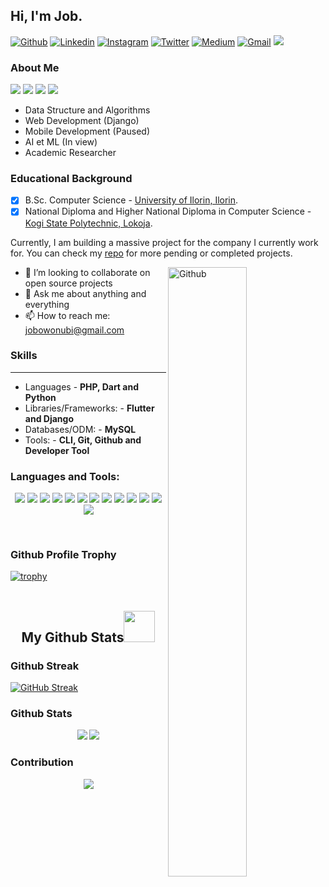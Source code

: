 ## Hi, I'm Job.

[![Github](https://img.shields.io/badge/-Github-000?style=flat&logo=Github&logoColor=white)](https://github.com/jobic10)
[![Linkedin](https://img.shields.io/badge/-LinkedIn-blue?style=flat&logo=Linkedin&logoColor=white)](https://www.linkedin.com/in/jobic10/)
[![Instagram](https://img.shields.io/badge/-Instagram-c13584?style=flat&labelColor=c13584&logo=instagram&logoColor=white)](https://www.instagram.com/jobic10/)
[![Twitter](https://img.shields.io/badge/-Twitter-1ca0f1?style=flat-square&labelColor=1ca0f1&logo=twitter&logoColor=white&link=https://twitter.com/jobic10)](https://twitter.com/jobic10)
[![Medium](https://img.shields.io/badge/-Medium-03a57a?style=flat-square&labelColor=000000&logo=Medium&link=https://medium.com/@jobowonubi/)](https://medium.com/@jobowonubi)
[![Gmail](https://img.shields.io/badge/-Gmail-c14438?style=flat&logo=Gmail&logoColor=white)](mailto:jobowonubi@gmail.com)
<a href="https://wa.me/2348100134741?text=Hi Job">
  <img src="https://img.shields.io/badge/WHATSAPP-%2325D366.svg?&style=flat-square&logo=whatsapp&logoColor=white" />
</a>


### About Me
<p>
 <img src="https://badges.pufler.dev/repos/jobic10"/>
 <img src="https://badges.pufler.dev/commits/monthly/jobic10" />
<!--  <img src="https://badges.pufler.dev/commits/daily/jobic10" /> -->
 <img src="https://badges.pufler.dev/commits/yearly/jobic10" />
<img src="https://komarev.com/ghpvc/?username=jobic10&color=blueviolet" />
</p>

- Data Structure and Algorithms
- Web Development (Django)
- Mobile Development (Paused)
- AI et ML (In view)
- Academic Researcher

### Educational Background
- [x] B.Sc. Computer Science - [University of Ilorin, Ilorin](https://www.unilorin.edu.ng/).
- [x] National Diploma and Higher National Diploma in Computer Science - [Kogi State Polytechnic, Lokoja](https://www.kogistatepolytechnic.edu.ng/).

Currently, I am building a massive project for the company I currently work for. 
You can check my [repo](https://github.com/jobic10?tab=repositories) for more pending or completed projects.

<img width="50%" align="right" alt="Github" src="https://raw.githubusercontent.com/onimur/.github/master/.resources/git-header.svg" />


<!-- - 🔭 I’m currently working on an E-Learning Project (With Django) 
- 🌱 Still learning Dart/Flutter -->
- 👯 I’m looking to collaborate on open source projects
- 💬 Ask me about anything and everything
- 📫 How to reach me: jobowonubi@gmail.com

### Skills ###
----------------------------------------------------------------------------------------------------------------------------
- Languages - **PHP, Dart and Python**
- Libraries/Frameworks: - **Flutter and Django**
- Databases/ODM: - **MySQL**
- Tools: - **CLI, Git, Github and Developer Tool**

### Languages and Tools:
<p align="center">
 <img src="https://img.shields.io/badge/C-00599C?style=flat-square&logo=c&logoColor=white"/>
<img src="https://img.shields.io/badge/-java-E34A86?style=flat-square&logo=java"/>
<img src="https://img.shields.io/badge/-C++-00599C?style=flat-square&logo=c"/>
<img src="https://img.shields.io/badge/-HTML5-E34F26?style=flat-square&logo=html5&logoColor=white"/>
<img src="https://img.shields.io/badge/-Heroku-430098?style=flat-square&logo=heroku"/>
<img src="https://img.shields.io/badge/-Python-black?style=flat-square&logo=Python"/>
<img src="https://img.shields.io/badge/-Django-black?style=flat-square&logo=Django"/>
<img src="https://img.shields.io/badge/-Dart-black?style=flat-square&logo=Dart" />
<img src="https://img.shields.io/badge/-PHP-black?style=flat-square&logo=PHP" />
<img src="https://img.shields.io/badge/-Flutter-black?style=flat-square&logo=Flutter" />
<img src="https://img.shields.io/badge/-MySQL-black?style=flat-square&logo=mysql"/>
<img src="https://img.shields.io/badge/-Git-black?style=flat-square&logo=git"/>
<img src="https://img.shields.io/badge/-GitHub-black?style=flat-square&logo=github"/>
</p><br />

### Github Profile Trophy
[![trophy](https://github-profile-trophy.vercel.app/?username=jobic10&theme=radical)](https://github.com/jobic10)
 <br />
<br />

<h2 align="center">
  My Github Stats<img src="https://media.giphy.com/media/VgCDAzcKvsR6OM0uWg/giphy.gif" width="50">
</h2>

### Github Streak
[![GitHub Streak](https://github-readme-streak-stats.herokuapp.com/?user=jobic10)](https://github.com/jobic10)

### Github Stats
<p align = "center">
  <img  src = "https://github-readme-stats.vercel.app/api?username=jobic10&show_icons=true&theme=radical&line_height=27">
  <img src = "https://github-readme-stats.vercel.app/api/top-langs/?username=jobic10&hide=javascript,html,css,java,scss,vue,c++,blade,less&theme=radical">
</p>

### Contribution
<p align="center">
<img src = "https://activity-graph.herokuapp.com/graph?username=jobic10&theme=redical"  />
</p>



